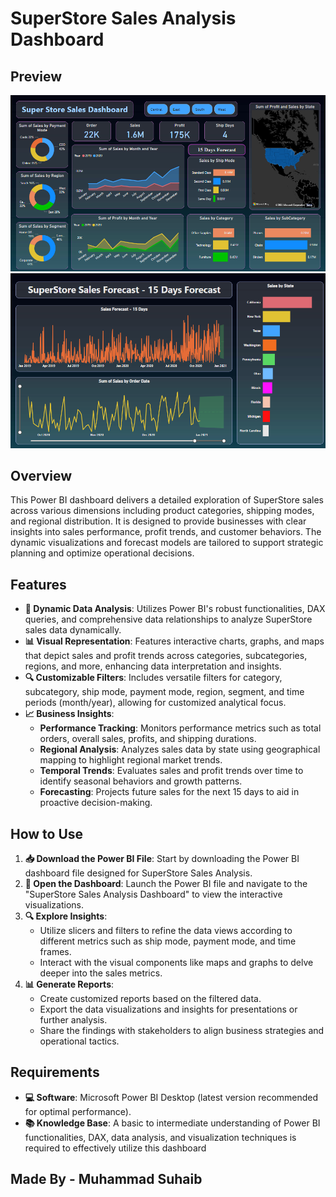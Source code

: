 # SuperStore Sales Analysis Dashboard

## Preview

![DashBoard](https://github.com/Muhammad-suhaib1/SuperStore-Sales-Dashboard/blob/main/Resources/SuperStore%20Sales%20Dashboard.png)
![DashBoard](https://github.com/Muhammad-suhaib1/SuperStore-Sales-Dashboard/blob/main/Resources/15%20Days%20Forecast.png)
## Overview
This Power BI dashboard delivers a detailed exploration of SuperStore sales across various dimensions including product categories, shipping modes, and regional distribution. It is designed to provide businesses with clear insights into sales performance, profit trends, and customer behaviors. The dynamic visualizations and forecast models are tailored to support strategic planning and optimize operational decisions.

## Features

- **🔄 Dynamic Data Analysis**: Utilizes Power BI's robust functionalities, DAX queries, and comprehensive data relationships to analyze SuperStore sales data dynamically.
- **📊 Visual Representation**: Features interactive charts, graphs, and maps that depict sales and profit trends across categories, subcategories, regions, and more, enhancing data interpretation and insights.
- **🔍 Customizable Filters**: Includes versatile filters for category, subcategory, ship mode, payment mode, region, segment, and time periods (month/year), allowing for customized analytical focus.
- **📈 Business Insights**:
  - **Performance Tracking**: Monitors performance metrics such as total orders, overall sales, profits, and shipping durations.
  - **Regional Analysis**: Analyzes sales data by state using geographical mapping to highlight regional market trends.
  - **Temporal Trends**: Evaluates sales and profit trends over time to identify seasonal behaviors and growth patterns.
  - **Forecasting**: Projects future sales for the next 15 days to aid in proactive decision-making.
  
## How to Use

1. **📥 Download the Power BI File**: Start by downloading the Power BI dashboard file designed for SuperStore Sales Analysis.
2. **🚀 Open the Dashboard**: Launch the Power BI file and navigate to the "SuperStore Sales Analysis Dashboard" to view the interactive visualizations.
3. **🔍 Explore Insights**:
   - Utilize slicers and filters to refine the data views according to different metrics such as ship mode, payment mode, and time frames.
   - Interact with the visual components like maps and graphs to delve deeper into the sales metrics.
4. **📊 Generate Reports**:
   - Create customized reports based on the filtered data.
   - Export the data visualizations and insights for presentations or further analysis.
   - Share the findings with stakeholders to align business strategies and operational tactics.

## Requirements

- **💻 Software**: Microsoft Power BI Desktop (latest version recommended for optimal performance).
- **📚 Knowledge Base**: A basic to intermediate understanding of Power BI functionalities, DAX, data analysis, and visualization techniques is required to effectively utilize this dashboard


## Made By - Muhammad Suhaib
